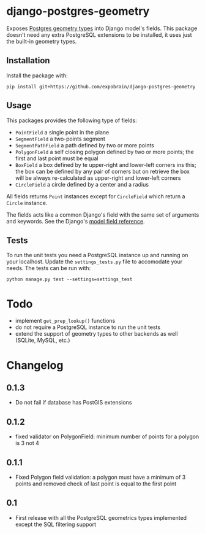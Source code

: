 django-postgres-geometry
========================

Exposes [Postgres geometry types][1] into Django model's fields. This package
doesn't need any extra PostgreSQL extensions to be installed, it uses just the
built-in geometry types.


Installation
------------

Install the package with:

    pip install git+https://github.com/expobrain/django-postgres-geometry


Usage
-----

This packages provides the following type of fields:

- `PointField` a single point in the plane
- `SegmentField` a two-points segment
- `SegmentPathField` a path defined by two or more points
- `PolygonField` a self closing polygon defined by two or more points; the first
   and last point must be equal
- `BoxField` a box defined by te upper-right and lower-left corners ins this;
   the box can be defined by any pair of corners but on retrieve the box will be
   always re-calculated as upper-right and lower-left corners
- `CircleField` a circle defined by a center and a radius

All fields returns `Point` instances except for `CircleField` which return a
`Circle` instance.

The fields acts like a common Django's field with the same set of arguments and
keywords. See the Django's [model field reference][2].


Tests
-----

To run the unit tests you need a PostgreSQL instance up and running on your
localhost. Update the `settings_tests.py` file to accomodate your needs. The
tests can be run with:

    python manage.py test --settings=settings_test


Todo
====

- implement `get_prep_lookup()` functions
- do not require a PostgreSQL instance to run the unit tests
- extend the support of geometry types to other backends as well (SQLite, MySQL,
  etc.)


Changelog
=========

0.1.3
-----

- Do not fail if database has PostGIS extensions

0.1.2
-----

- fixed validator on PolygonField: minimum number of points for a polygon is 3
  not 4

0.1.1
-----

- Fixed Polygon field validation: a polygon must have a minimum of 3 points and
  removed check of last point is equal to the first point

0.1
---

- First release with all the PostgreSQL geometrics types implemented except the
  SQL filtering support


[1]: http://www.postgresql.org/docs/9.3/static/datatype-geometric.html
[2]: https://docs.djangoproject.com/en/dev/ref/models/fields/
